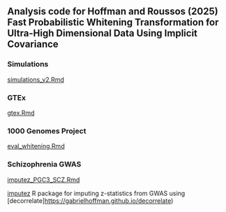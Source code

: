  
## Analysis code for Hoffman and Roussos (2025) Fast Probabilistic Whitening Transformation for Ultra-High Dimensional Data Using Implicit Covariance

### Simulations
[simulations_v2.Rmd](simulations_v2.Rmd)

### GTEx
[gtex.Rmd](gtex.Rmd)

### 1000 Genomes Project
[eval_whitening.Rmd](eval_whitening.Rmd)

### Schizophrenia GWAS
[imputez_PGC3_SCZ.Rmd](imputez_PGC3_SCZ.Rmd)

[imputez](https://gabrielhoffman.github.io/imputez) R package for imputing z-statistics from GWAS using [decorrelate]https://gabrielhoffman.github.io/decorrelate)